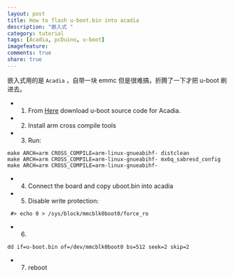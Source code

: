 ```yaml
---
layout: post
title: How to flash u-boot.bin into acadia
description: "嵌入式 "
category: tutorial
tags: [Acadia, pcDuino, u-boot]
imagefeature:
comments: true
share: true
---
```

嵌入式用的是 `Acadia` ，自带一块 emmc 但是很难搞，折腾了一下才把 u-boot 刷进去。

<!--more-->
* 1.	From [Here](https://github.com/linksprite/u-boot-acadia1.0-beta) download u-boot source code for Acadia.
* 2.	Install arm cross compile tools
* 3.	Run:

~~~
make ARCH=arm CROSS_COMPILE=arm-linux-gnueabihf- distclean
make ARCH=arm CROSS_COMPILE=arm-linux-gnueabihf- mx6q_sabresd_config
make ARCH=arm CROSS_COMPILE=arm-linux-gnueabihf-
~~~

* 4.	Connect the board and copy uboot.bin into acadia 
* 5.	Disable write protection:

~~~
 #> echo 0 > /sys/block/mmcblk0boot0/force_ro 
~~~

* 6.

~~~	
dd if=u-boot.bin of=/dev/mmcblk0boot0 bs=512 seek=2 skip=2
~~~

* 7.	reboot
